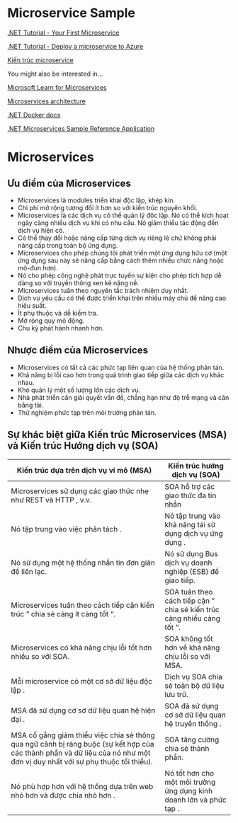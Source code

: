 # Microservice Sample

[.NET Tutorial - Your First Microservice](https://dotnet.microsoft.com/learn/aspnet/microservice-tutorial/intro)

[.NET Tutorial - Deploy a microservice to Azure](https://dotnet.microsoft.com/learn/aspnet/deploy-microservice-tutorial/intro)

[Kiến trúc microservice](https://choivahoc.vn/courses/kien-truc-microservice/5410-5862)

You might also be interested in...

[Microsoft Learn for Microservices](https://docs.microsoft.com/en-us/learn/paths/create-microservices-with-dotnet/?WT.mc_id=dotnet-35129-website)

[Microservices architecture](https://dotnet.microsoft.com/learn/aspnet/microservices-architecture)

[.NET Docker docs](https://docs.microsoft.com/en-us/dotnet/core/docker/introduction?WT.mc_id=dotnet-35129-website)

[.NET Microservices Sample Reference Application](https://github.com/dotnet-architecture/eShopOnContainers)

# Microservices
## Ưu điểm của Microservices

- Microservices là modules triển khai độc lập, khép kín.
- Chi phí mở rộng tương đối ít hơn so với kiến ​​trúc nguyên khối.
- Microservices là các dịch vụ có thể quản lý độc lập. Nó có thể kích hoạt ngày càng nhiều dịch vụ khi có nhu cầu. Nó giảm thiểu tác động đến dịch vụ hiện có.
- Có thể thay đổi hoặc nâng cấp từng dịch vụ riêng lẻ chứ không phải nâng cấp trong toàn bộ ứng dụng.
- Microservices cho phép chúng tôi phát triển một ứng dụng hữu cơ (một ứng dụng sau này sẽ nâng cấp bằng cách thêm nhiều chức năng hoặc mô-đun hơn).
- Nó cho phép công nghệ phát trực tuyến sự kiện cho phép tích hợp dễ dàng so với truyền thông xen kẽ nặng nề.
- Microservices tuân theo nguyên tắc trách nhiệm duy nhất.
- Dịch vụ yêu cầu có thể được triển khai trên nhiều máy chủ để nâng cao hiệu suất.
- Ít phụ thuộc và dễ kiểm tra.
- Mở rộng quy mô động.
- Chu kỳ phát hành nhanh hơn.

## Nhược điểm của Microservices

- Microservices có tất cả các phức tạp liên quan của hệ thống phân tán.
- Khả năng bị lỗi cao hơn trong quá trình giao tiếp giữa các dịch vụ khác nhau.
- Khó quản lý một số lượng lớn các dịch vụ.
- Nhà phát triển cần giải quyết vấn đề, chẳng hạn như độ trễ mạng và cân bằng tải.
- Thử nghiệm phức tạp trên môi trường phân tán.

## Sự khác biệt giữa Kiến trúc Microservices (MSA) và Kiến trúc Hướng dịch vụ (SOA)

| Kiến trúc dựa trên dịch vụ vi mô (MSA) | Kiến trúc hướng dịch vụ (SOA) |
| ----------- | ----------- |
| Microservices sử dụng các giao thức nhẹ như REST và HTTP , v.v. | SOA hỗ trợ các giao thức đa tin nhắn |
| Nó tập trung vào việc phân tách . | 	Nó tập trung vào khả năng tái sử dụng dịch vụ ứng dụng . |
| Nó sử dụng một hệ thống nhắn tin đơn giản để liên lạc. | Nó sử dụng Bus dịch vụ doanh nghiệp (ESB) để giao tiếp. |
| Microservices tuân theo cách tiếp cận kiến ​​trúc ” chia sẻ càng ít càng tốt “. | SOA tuân theo cách tiếp cận ” chia sẻ kiến ​​trúc càng nhiều càng tốt “. |
| Microservices có khả năng chịu lỗi tốt hơn nhiều so với SOA. | SOA không tốt hơn về khả năng chịu lỗi so với MSA. |
| Mỗi microservice có một cơ sở dữ liệu độc lập . | Dịch vụ SOA chia sẻ toàn bộ dữ liệu lưu trữ. |
| MSA đã sử dụng cơ sở dữ liệu quan hệ hiện đại . | SOA đã sử dụng cơ sở dữ liệu quan hệ truyền thống . |
| MSA cố gắng giảm thiểu việc chia sẻ thông qua ngữ cảnh bị ràng buộc (sự kết hợp của các thành phần và dữ liệu của nó như một đơn vị duy nhất với sự phụ thuộc tối thiểu). | SOA tăng cường chia sẻ thành phần. |
| Nó phù hợp hơn với hệ thống dựa trên web nhỏ hơn và được chia nhỏ hơn . | Nó tốt hơn cho một môi trường ứng dụng kinh doanh lớn và phức tạp . |
